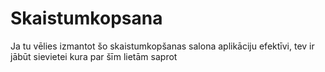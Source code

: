 # Skaistumkopsana
Ja tu vēlies izmantot šo skaistumkopšanas salona aplikāciju efektīvi, tev ir jābūt sievietei kura par šīm lietām saprot
